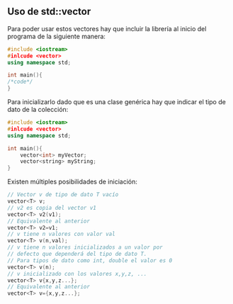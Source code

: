 ## Uso de std::vector

Para poder usar estos vectores hay que incluir la librería al inicio del programa de la siguiente manera:
```cpp
#include <iostream>
#inlcude <vector>
using namespace std;

int main(){
/*code*/
}
```
Para inicializarlo dado que es una clase genérica hay que indicar el tipo de dato de la colección:

```cpp
#include <iostream>
#inlcude <vector>
using namespace std;

int main(){
    vector<int> myVector;
    vector<string> myString;
}
```
Existen múltiples posibilidades de iniciación:
```cpp
// Vector v de tipo de dato T vacío
vector<T> v;
// v2 es copia del vector v1
vector<T> v2(v1);
// Equivalente al anterior
vector<T> v2=v1;
// v tiene n valores con valor val
vector<T> v(n,val);
// v tiene n valores inicializados a un valor por
// defecto que dependerá del tipo de dato T.
// Para tipos de dato como int, double el valor es 0
vector<T> v(n);
// v inicializado con los valores x,y,z, ...
vector<T> v{x,y,z...};
// Equivalente al anterior
vector<T> v={x,y,z...};
```


